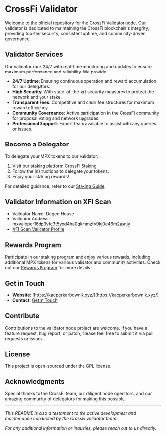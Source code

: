 # CrossFi Validator

Welcome to the official repository for the CrossFi Validator node. Our validator is dedicated to maintaining the CrossFi blockchain's integrity, providing top-tier security, consistent uptime, and community-driven governance.

## Validator Services

Our validator runs 24/7 with real-time monitoring and updates to ensure maximum performance and reliability. We provide:

- **24/7 Uptime**: Ensuring continuous operation and reward accumulation for our delegators.
- **High Security**: With state-of-the-art security measures to protect the network and your stake.
- **Transparent Fees**: Competitive and clear fee structures for maximum reward efficiency.
- **Community Governance**: Active participation in the CrossFi community for proposal voting and network upgrades.
- **Professional Support**: Expert team available to assist with any queries or issues.

## Become a Delegator

To delegate your MPX tokens to our validator:

1. Visit our staking platform [CrossFi Staking](#)
2. Follow the instructions to delegate your tokens.
3. Enjoy your staking rewards!

For detailed guidance, refer to our [Staking Guide](#/staking-guide).

## Validator Information on XFI Scan

- Validator Name: Degen House
- Validator Address: mxvaloper16dp3vfc3t5yxd4ha0qkmmzfv9kj0e46m2axnjy
- [XFI Scan Validator Profile](https://test.xfiscan.com/validators/mxvaloper16dp3vfc3t5yxd4ha0qkmmzfv9kj0e46m2axnjy)

## Rewards Program

Participate in our staking program and enjoy various rewards, including additional MPX tokens for various validator and community activities. Check out our [Rewards Program](#/rewards-program) for more details.

## Get in Touch

- **Website**: [https://kacperkarbownik.xyz/](https://kacperkarbownik.xyz/)
- **Contact**: [Get in Touch](mailto:kacperkarbownik98@gmail.com)

## Contribute

Contributions to the validator node project are welcome. If you have a feature request, bug report, or patch, please feel free to submit it via pull requests or issues.

## License

This project is open-sourced under the GPL license.

## Acknowledgments

Special thanks to the CrossFi team, our diligent node operators, and our amazing community of delegators for making this possible.

---

*This README is also a testament to the active development and maintenance conducted by the CrossFi validator team.*

*For any additional information or inquiries, please reach out to us directly.*
